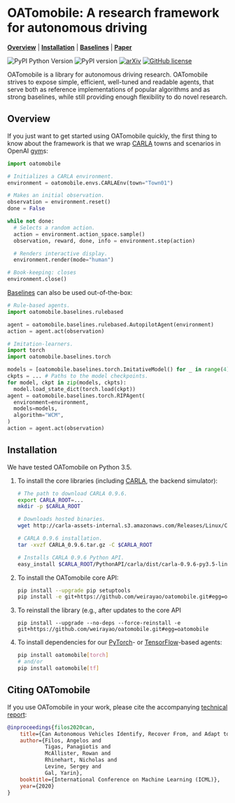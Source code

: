 # OATomobile: A research framework for autonomous driving

  **[Overview](#overview)**
| **[Installation](#installation)**
| **[Baselines]**
| **[Paper]**

![PyPI Python Version](https://img.shields.io/pypi/pyversions/oatomobile)
![PyPI version](https://badge.fury.io/py/oatomobile.svg)
[![arXiv](https://img.shields.io/badge/arXiv-2006.14911-b31b1b.svg)](https://arxiv.org/abs/2006.14911)
[![GitHub license](https://img.shields.io/pypi/l/oatomobile)](./LICENSE)

OATomobile is a library for autonomous driving research.
OATomobile strives to expose simple, efficient, well-tuned and readable agents, that serve both as reference implementations of popular algorithms and as strong baselines, while still providing enough flexibility to do novel research.

## Overview

If you just want to get started using OATomobile quickly, the first thing to know about the framework is that we wrap [CARLA] towns and scenarios in OpenAI [gym]s:

```python
import oatomobile

# Initializes a CARLA environment.
environment = oatomobile.envs.CARLAEnv(town="Town01")

# Makes an initial observation.
observation = environment.reset()
done = False

while not done:
  # Selects a random action.
  action = environment.action_space.sample()
  observation, reward, done, info = environment.step(action)

  # Renders interactive display.
  environment.render(mode="human")

# Book-keeping: closes
environment.close()
```

[Baselines] can also be used out-of-the-box:

```python
# Rule-based agents.
import oatomobile.baselines.rulebased

agent = oatomobile.baselines.rulebased.AutopilotAgent(environment)
action = agent.act(observation)

# Imitation-learners.
import torch
import oatomobile.baselines.torch

models = [oatomobile.baselines.torch.ImitativeModel() for _ in range(4)]
ckpts = ... # Paths to the model checkpoints.
for model, ckpt in zip(models, ckpts):
  model.load_state_dict(torch.load(ckpt))
agent = oatomobile.baselines.torch.RIPAgent(
  environment=environment,
  models=models,
  algorithm="WCM",
)
action = agent.act(observation)
```

## Installation

We have tested OATomobile on Python 3.5.

1.  To install the core libraries (including [CARLA], the backend simulator):

    ```bash
    # The path to download CARLA 0.9.6.
    export CARLA_ROOT=...
    mkdir -p $CARLA_ROOT

    # Downloads hosted binaries.
    wget http://carla-assets-internal.s3.amazonaws.com/Releases/Linux/CARLA_0.9.6.tar.gz

    # CARLA 0.9.6 installation.
    tar -xvzf CARLA_0.9.6.tar.gz -C $CARLA_ROOT

    # Installs CARLA 0.9.6 Python API.
    easy_install $CARLA_ROOT/PythonAPI/carla/dist/carla-0.9.6-py3.5-linux-x86_64.egg
    ```

2.  To install the OATomobile core API:

    ```bash
    pip install --upgrade pip setuptools
    pip install -e git+https://github.com/weirayao/oatomobile.git#egg=oatomobile
    ```

3. To reinstall the library (e.g., after updates to the core API
    ```
    pip install --upgrade --no-deps --force-reinstall -e git+https://github.com/weirayao/oatomobile.git#egg=oatomobile
    ```

4.  To install dependencies for our [PyTorch]- or [TensorFlow]-based agents:

    ```bash
    pip install oatomobile[torch]
    # and/or
    pip install oatomobile[tf]
    ```

## Citing OATomobile

If you use OATomobile in your work, please cite the accompanying
[technical report][Paper]:

```bibtex
@inproceedings{filos2020can,
    title={Can Autonomous Vehicles Identify, Recover From, and Adapt to Distribution Shifts?},
    author={Filos, Angelos and
            Tigas, Panagiotis and
            McAllister, Rowan and
            Rhinehart, Nicholas and
            Levine, Sergey and
            Gal, Yarin},
    booktitle={International Conference on Machine Learning (ICML)},
    year={2020}
}
```

[Baselines]: oatomobile/baselines/
[Examples]: examples/
[CARLA]: https://carla.readthedocs.io/
[Paper]: https://arxiv.org/abs/2006.14911
[TensorFlow]: https://tensorflow.org
[PyTorch]: http://pytorch.org
[gym]: https://github.com/openai/gym
